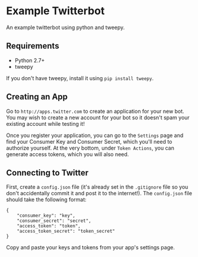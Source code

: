 # Example Twitterbot

An example twitterbot using python and tweepy.

## Requirements
- Python 2.7+
- tweepy

If you don't have tweepy, install it using `pip install tweepy`.

## Creating an App

Go to `http://apps.twitter.com` to create an application for your new bot.  You may wish to create a new account for
your bot so it doesn't spam your existing account while testing it!

Once you register your application, you can go to the `Settings` page and find your Consumer Key and Consumer Secret,
which you'll need to authorize yourself.  At the very bottom, under `Token Actions`, you can generate access tokens,
which you will also need.

## Connecting to Twitter

First, create a `config.json` file (it's already set in the `.gitignore` file so you don't accidentally commit it and post
it to the internet!).  The `config.json` file should take the following format:

```
{ 
    "consumer_key": "key",
    "consumer_secret": "secret",
    "access_token": "token",
    "access_token_secret": "token_secret"
}                                                                                                
```

Copy and paste your keys and tokens from your app's settings page.
